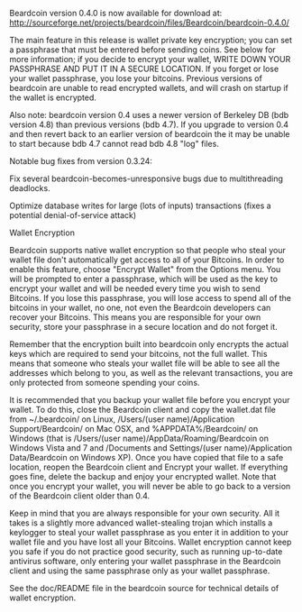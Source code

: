 Beardcoin version 0.4.0 is now available for download at:
http://sourceforge.net/projects/beardcoin/files/Beardcoin/beardcoin-0.4.0/

The main feature in this release is wallet private key encryption;
you can set a passphrase that must be entered before sending coins.
See below for more information; if you decide to encrypt your wallet,
WRITE DOWN YOUR PASSPHRASE AND PUT IT IN A SECURE LOCATION. If you
forget or lose your wallet passphrase, you lose your bitcoins.
Previous versions of beardcoin are unable to read encrypted wallets,
and will crash on startup if the wallet is encrypted.

Also note: beardcoin version 0.4 uses a newer version of Berkeley DB
(bdb version 4.8) than previous versions (bdb 4.7). If you upgrade
to version 0.4 and then revert back to an earlier version of beardcoin
the it may be unable to start because bdb 4.7 cannot read bdb 4.8
"log" files.


Notable bug fixes from version 0.3.24:

Fix several beardcoin-becomes-unresponsive bugs due to multithreading
deadlocks.

Optimize database writes for large (lots of inputs) transactions
(fixes a potential denial-of-service attack)


Wallet Encryption

Beardcoin supports native wallet encryption so that people who steal your
wallet file don't automatically get access to all of your Bitcoins.
In order to enable this feature, choose "Encrypt Wallet" from the
Options menu.  You will be prompted to enter a passphrase, which
will be used as the key to encrypt your wallet and will be needed
every time you wish to send Bitcoins.  If you lose this passphrase,
you will lose access to spend all of the bitcoins in your wallet,
no one, not even the Beardcoin developers can recover your Bitcoins.
This means you are responsible for your own security, store your
passphrase in a secure location and do not forget it.

Remember that the encryption built into beardcoin only encrypts the
actual keys which are required to send your bitcoins, not the full
wallet.  This means that someone who steals your wallet file will
be able to see all the addresses which belong to you, as well as the
relevant transactions, you are only protected from someone spending
your coins.

It is recommended that you backup your wallet file before you
encrypt your wallet.  To do this, close the Beardcoin client and
copy the wallet.dat file from ~/.beardcoin/ on Linux, /Users/(user
name)/Application Support/Beardcoin/ on Mac OSX, and %APPDATA%/Beardcoin/
on Windows (that is /Users/(user name)/AppData/Roaming/Beardcoin on
Windows Vista and 7 and /Documents and Settings/(user name)/Application
Data/Beardcoin on Windows XP).  Once you have copied that file to a
safe location, reopen the Beardcoin client and Encrypt your wallet.
If everything goes fine, delete the backup and enjoy your encrypted
wallet.  Note that once you encrypt your wallet, you will never be
able to go back to a version of the Beardcoin client older than 0.4.

Keep in mind that you are always responsible for your own security.
All it takes is a slightly more advanced wallet-stealing trojan which
installs a keylogger to steal your wallet passphrase as you enter it
in addition to your wallet file and you have lost all your Bitcoins.
Wallet encryption cannot keep you safe if you do not practice
good security, such as running up-to-date antivirus software, only
entering your wallet passphrase in the Beardcoin client and using the
same passphrase only as your wallet passphrase.

See the doc/README file in the beardcoin source for technical details
of wallet encryption.
